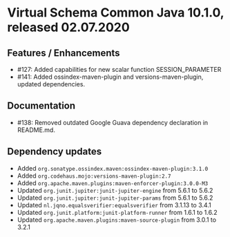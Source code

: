 # Virtual Schema Common Java 10.1.0, released 02.07.2020

## Features / Enhancements

* #127: Added capabilities for new scalar function SESSION_PARAMETER 
* #141: Added ossindex-maven-plugin and versions-maven-plugin, updated dependencies.

## Documentation

* #138: Removed outdated Google Guava dependency declaration in README.md.

## Dependency updates

* Added `org.sonatype.ossindex.maven:ossindex-maven-plugin:3.1.0`
* Added `org.codehaus.mojo:versions-maven-plugin:2.7`
* Added `org.apache.maven.plugins:maven-enforcer-plugin:3.0.0-M3`
* Updated `org.junit.jupiter:junit-jupiter-engine` from 5.6.1 to 5.6.2
* Updated `org.junit.jupiter:junit-jupiter-params` from 5.6.1 to 5.6.2
* Updated `nl.jqno.equalsverifier:equalsverifier` from 3.1.13 to 3.4.1
* Updated `org.junit.platform:junit-platform-runner` from 1.6.1 to 1.6.2
* Updated `org.apache.maven.plugins:maven-source-plugin` from 3.0.1 to 3.2.1
